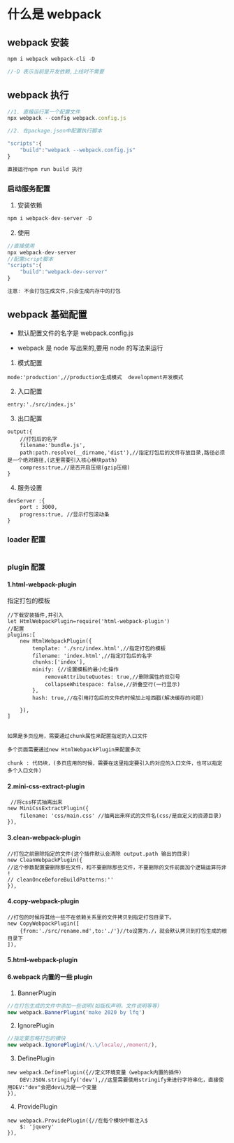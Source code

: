 # 什么是 webpack

## webpack 安装

```JavaScript
npm i webpack webpack-cli -D

//-D 表示当前是开发依赖,上线时不需要
```

## webpack 执行

```JavaScript
//1. 直接运行某一个配置文件
npx webpack --config webpack.config.js

//2. 在package.json中配置执行脚本

"scripts":{
    "build":"webpack --webpack.config.js"
}

直接运行npm run build 执行
```

### 启动服务配置

1. 安装依赖

```JavaScript
npm i webpack-dev-server -D
```

2. 使用

```JavaScript
//直接使用
npx webpack-dev-server
//配置script脚本
"scripts":{
    "build":"webpack-dev-server"
}

注意: 不会打包生成文件,只会生成内存中的打包

```

## webpack 基础配置

- 默认配置文件的名字是 webpack.config.js

- webpack 是 node 写出来的,要用 node 的写法来运行

1. 模式配置

```
mode:'production',//production生成模式  development开发模式
```

2. 入口配置

```
entry:'./src/index.js'
```

3. 出口配置

```
output:{
    //打包后的名字
    filename:'bundle.js',
    path:path.resolve(__dirname,'dist'),//指定打包后的文件存放目录,路径必须是一个绝对路径,(这里需要引入核心模块path)
    compress:true,//是否开启压缩(gzip压缩)
}
```

4. 服务设置

```
devServer :{
    port : 3000,
    progress:true, //显示打包滚动条
}
```

### loader 配置

```

```

### plugin 配置

#### 1.html-webpack-plugin

指定打包的模板

```
//下载安装插件,并引入
let HtmlWebpackPlugin=require('html-webpack-plugin')
//配置
plugins:[
    new HtmlWebpackPlugin({
        template: './src/index.html',//指定打包的模板
        filename: 'index.html',//指定打包后的名字
        chunks:['index'],
        minify: {//设置模板的最小化操作
            removeAttributeQuotes: true,//删除属性的双引号
            collapseWhitespace: false,//折叠空行(一行显示)
        },
        hash: true,//在引用打包后的文件的时候加上哈西戳(解决缓存的问题)

    }),
]


如果是多页应用，需要通过chunk属性来配置指定的入口文件

多个页面需要通过new HtmlWebpackPlugin来配置多次

chunk : 代码块，(多页应用的时候，需要在这里指定要引入的对应的入口文件，也可以指定多个入口文件)
```

#### 2.mini-css-extract-plugin

```
 //将css样式抽离出来
new MiniCssExtractPlugin({
    filename: 'css/main.css' //抽离出来样式的文件名(css/是自定义的资源目录)
}),

```

#### 3.clean-webpack-plugin

```
//打包之前删除指定的文件(这个插件默认会清除 output.path 输出的目录)
new CleanWebpackPlugin({
//这个参数配置要删除那些文件，和不要删除那些文件，不要删除的文件前面加个逻辑运算符非 !
// cleanOnceBeforeBuildPatterns:''
}),
```

#### 4.copy-webpack-plugin

```
//打包的时候将其他一些不在依赖关系里的文件拷贝到指定打包目录下。
new CopyWebpackPlugin([
    {from:'./src/rename.md',to:'./'}//to设置为./，就会默认拷贝到打包生成的根目录下
]),

```

#### 5.html-webpack-plugin

#### 6.webpack 内置的一些 plugin

1. BannerPlugin

```JavaScript
//在打包生成的文件中添加一些说明(如版权声明，文件说明等等)
new webpack.BannerPlugin('make 2020 by lfq')
```

2. IgnorePlugin

```JavaScript
//指定要忽略打包的模块
new webpack.IgnorePlugin(/\.\/locale/,/moment/),

```

3. DefinePlugin

```
new webpack.DefinePlugin({//定义环境变量（webpack内置的插件）
    DEV:JSON.stringify('dev'),//这里需要使用stringify来进行字符串化，直接使用DEV:"dev"会把dev认为是一个变量
}),
```

4. ProvidePlugin

```
new webpack.ProvidePlugin({//在每个模块中都注入$
    $: 'jquery'
}),
```
